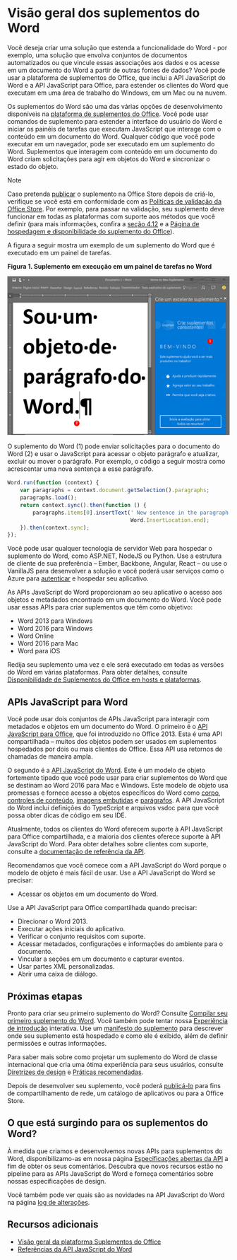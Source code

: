 
# <a name="word-add-ins-overview"></a>Visão geral dos suplementos do Word

Você deseja criar uma solução que estenda a funcionalidade do Word - por exemplo, uma solução que envolva conjuntos de documentos automatizados ou que vincule essas associações aos dados e os acesse em um documento do Word a partir de outras fontes de dados? Você pode usar a plataforma de suplementos do Office, que inclui a API JavaScript do Word e a API JavaScript para Office, para estender os clientes do Word que executam em uma área de trabalho do Windows, em um Mac ou na nuvem.

Os suplementos do Word são uma das várias opções de desenvolvimento disponíveis na [plataforma de suplementos do Office](../overview/office-add-ins.md). Você pode usar comandos de suplemento para estender a interface do usuário do Word e iniciar os painéis de tarefas que executam JavaScript que interage com o conteúdo em um documento do Word. Qualquer código que você pode executar em um navegador, pode ser executado em um suplemento do Word. Suplementos que interagem com conteúdo em um documento do Word criam solicitações para agir em objetos do Word e sincronizar o estado do objeto. 

> [!NOTE]
>  Caso pretenda [publicar](../publish/publish.md) o suplemento na Office Store depois de criá-lo, verifique se você está em conformidade com as [Políticas de validação da Office Store](https://msdn.microsoft.com/pt-br/library/jj220035.aspx). Por exemplo, para passar na validação, seu suplemento deve funcionar em todas as plataformas com suporte aos métodos que você definir (para mais informações, confira a [seção 4.12](https://msdn.microsoft.com/pt-br/library/jj220035.aspx#Anchor_3) e a [Página de hospedagem e disponibilidade do suplemento do Office](https://dev.office.com/add-in-availability)).

A figura a seguir mostra um exemplo de um suplemento do Word que é executado em um painel de tarefas.

**Figura 1. Suplemento em execução em um painel de tarefas no Word**

![Suplemento em execução em um painel de tarefas no Word](../images/WordAddinShowHostClient.png)

O suplemento do Word (1) pode enviar solicitações para o documento do Word (2) e usar o JavaScript para acessar o objeto parágrafo e atualizar, excluir ou mover o parágrafo. Por exemplo, o código a seguir mostra como acrescentar uma nova sentença a esse parágrafo.

```js
Word.run(function (context) {
    var paragraphs = context.document.getSelection().paragraphs;
    paragraphs.load();
    return context.sync().then(function () {
        paragraphs.items[0].insertText(' New sentence in the paragraph.',
                                       Word.InsertLocation.end);
    }).then(context.sync);
});

```

Você pode usar qualquer tecnologia de servidor Web para hospedar o suplemento do Word, como ASP.NET, NodeJS ou Python. Use a estrutura de cliente de sua preferência – Ember, Backbone, Angular, React – ou use o VanillaJS para desenvolver a solução e você poderá usar serviços como o Azure para [autenticar](../develop/use-the-oauth-authorization-framework-in-an-office-add-in.md) e hospedar seu aplicativo.

As APIs JavaScript do Word proporcionam ao seu aplicativo o acesso aos objetos e metadados encontrado em um documento do Word. Você pode usar essas APIs para criar suplementos que têm como objetivo:

* Word 2013 para Windows
* Word 2016 para Windows
* Word Online
* Word 2016 para Mac
* Word para iOS

Redija seu suplemento uma vez e ele será executado em todas as versões do Word em várias plataformas. Para obter detalhes, consulte [Disponibilidade de Suplementos do Office em hosts e plataformas](https://dev.office.com/add-in-availability).

## <a name="javascript-apis-for-word"></a>APIs JavaScript para Word

Você pode usar dois conjuntos de APIs JavaScript para interagir com metadados e objetos em um documento do Word. O primeiro é o [API JavaScript para Office](https://dev.office.com/reference/add-ins/javascript-api-for-office?product=word), que foi introduzido no Office 2013. Esta é uma API compartilhada – muitos dos objetos podem ser usados em suplementos hospedados por dois ou mais clientes do Office. Essa API usa retornos de chamadas de maneira ampla. 

O segundo é a [API JavaScript do Word](http://dev.office.com/reference/add-ins/word/word-add-ins-reference-overview). Este é um modelo de objeto fortemente tipado que você pode usar para criar suplementos do Word que se destinam ao Word 2016 para Mac e Windows. Este modelo de objeto usa promessas e fornece acesso a objetos específicos do Word como [corpo](http://dev.office.com/reference/add-ins/word/body), [controles de conteúdo](http://dev.office.com/reference/add-ins/word/contentcontrol), [imagens embutidas](http://dev.office.com/reference/add-ins/word/inlinepicture) e [parágrafos](http://dev.office.com/reference/add-ins/word/paragraph). A API JavaScript do Word inclui definições do TypeScript e arquivos vsdoc para que você possa obter dicas de código em seu IDE.

Atualmente, todos os clientes do Word oferecem suporte à API JavaScript para Office compartilhada, e a maioria dos clientes oferece suporte à API JavaScript do Word. Para obter detalhes sobre clientes com suporte, consulte a [documentação de referência da API](https://dev.office.com/reference/add-ins/javascript-api-for-office?product=word).

Recomendamos que você comece com a API JavaScript do Word porque o modelo de objeto é mais fácil de usar. Use a API JavaScript do Word se precisar:

* Acessar os objetos em um documento do Word.

Use a API JavaScript para Office compartilhada quando precisar:

* Direcionar o Word 2013.
* Executar ações iniciais do aplicativo.
* Verificar o conjunto requisitos com suporte.
* Acessar metadados, configurações e informações do ambiente para o documento.
* Vincular a seções em um documento e capturar eventos.
* Usar partes XML personalizadas.
* Abrir uma caixa de diálogo.

## <a name="next-steps"></a>Próximas etapas

Pronto para criar seu primeiro suplemento do Word? Consulte [Compilar seu primeiro suplemento do Word](word-add-ins.md). Você também pode tentar nossa [Experiência de introdução](http://dev.office.com/getting-started/addins?product=Word) interativa. Use um [manifesto do suplemento](../overview/add-in-manifests.md) para descrever onde seu suplemento está hospedado e como ele é exibido, além de definir permissões e outras informações.

Para saber mais sobre como projetar um suplemento do Word de classe internacional que cria uma ótima experiência para seus usuários, consulte [Diretrizes de design](../design/add-in-design.md) e [Práticas recomendadas](../design/add-in-development-best-practices.md).

Depois de desenvolver seu suplemento, você poderá [publicá-lo](../publish/publish.md) para fins de compartilhamento de rede, um catálogo de aplicativos ou para a Office Store.

## <a name="whats-coming-up-for-word-add-ins"></a>O que está surgindo para os suplementos do Word?

À medida que criamos e desenvolvemos novas APIs para suplementos do Word, disponibilizamo-as em nossa página [Especificações abertas da API](http://dev.office.com/reference/add-ins/openspec) a fim de obter os seus comentários. Descubra que novos recursos estão no pipeline para as APIs JavaScript do Word e forneça comentários sobre nossas especificações de design.

Você também pode ver quais são as novidades na API JavaScript do Word na página [log de alterações](http://dev.office.com/changelog).

## <a name="additional-resources"></a>Recursos adicionais

* [Visão geral da plataforma Suplementos do Office](../overview/office-add-ins.md)
* [Referências da API JavaScript do Word](http://dev.office.com/reference/add-ins/word/word-add-ins-reference-overview)

